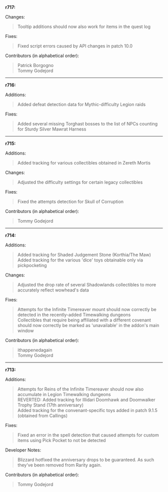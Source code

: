 **r717:**

Changes:
> Tooltip additions should now also work for items in the quest log

Fixes:
> Fixed script errors caused by API changes in patch 10.0

Contributors (in alphabetical order):
> Patrick Borgogno
<br>Tommy Godejord

-----

**r716:**

Additions:
> Added defeat detection data for Mythic-difficulty Legion raids

Fixes:
> Added several missing Torghast bosses to the list of NPCs counting for Sturdy Silver Mawrat Harness

-----

**r715:**

Additions:
> Added tracking for various collectibles obtained in Zereth Mortis

Changes:
> Adjusted the difficulty settings for certain legacy collectibles

Fixes:
> Fixed the attempts detection for Skull of Corruption

Contributors (in alphabetical order):
> Tommy Godejord

-----

**r714:**

Additions:
> Added tracking for Shaded Judgement Stone (Korthia/The Maw)
<br>Added tracking for the various 'dice' toys obtainable only via pickpocketing

Changes:
> Adjusted the drop rate of several Shadowlands collectibles to more accurately reflect wowhead's data

Fixes:
> Attempts for the Infinite Timereaver mount should now correctly be detected in the recently-added Timewalking dungeons
<br>Collectibles that require being affiliated with a different covenant should now correctly be marked as 'unavailable' in the addon's main window

Contributors (in alphabetical order):
> ithappenedagain
<br>Tommy Godejord

-----

**r713:**

Additions:
> Attempts for Reins of the Infinite Timereaver should now also accumulate in Legion Timewalking dungeons
<br>REVERTED: Added tracking for Illidari Doomhawk and Doomwalker Trophy Stand (17th anniversary)
<br>Added tracking for the convenant-specific toys added in patch 9.1.5 (obtained from Callings)

Fixes:
> Fixed an error in the spell detection that caused attempts for custom items using Pick Pocket to not be detected

Developer Notes:
> Blizzard hotfixed the anniversary drops to be guaranteed. As such they've been removed from Rarity again.

Contributors (in alphabetical order):
> Tommy Godejord
